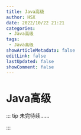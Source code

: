 ```yaml
---
title: Java高级
author: HSX
date: 2022/10/22 21:21
categories:
 - Java高级
tags:
 - Java高级
showArticleMetadata: false
editLink: false
lastUpdated: false
showComment: false
---
```


# Java高级

::: tip 未完待续......

:::
